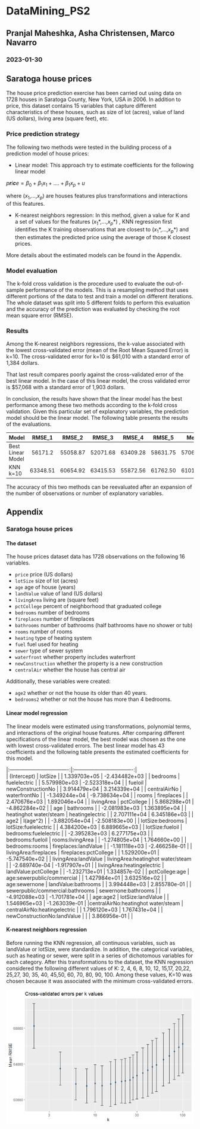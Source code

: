 # DataMining\_PS2

## Pranjal Maheshka, Asha Christensen, Marco Navarro

### 2023-01-30

## Saratoga house prices

The house price prediction exercise has been carried out using data on
1728 houses in Saratoga County, New York, USA in 2006. In addition to
price, this dataset contains 15 variables that capture different
characteristics of these houses, such as size of lot (acres), value of
land (US dollars), living area (square feet), etc.

### Price prediction strategy

The following two methods were tested in the building process of a
prediction model of house prices:

-   Linear model: This approach try to estimate coefficients for the
    following linear model

*p**r**i**c**e* = *β*<sub>0</sub> + *β*<sub>1</sub>*x*<sub>1</sub> + .... + *β*<sub>1</sub>*x*<sub>*p*</sub> + *u*

where (*x*<sub>1</sub>,...,*x*<sub>*p*</sub>) are houses features plus
transformations and interactions of this features.

-   K-nearest neighbors regression: In this method, given a value for K
    and a set of values for the features
    (*x*<sub>1</sub>\*,...,*x*<sub>*p*</sub>\*) , KNN regression first
    identifies the K training observations that are closest to
    (*x*<sub>1</sub>\*,...,*x*<sub>*p*</sub>\*) and then estimates the
    predicted price using the average of those K closest prices.

More details about the estimated models can be found in the Appendix.

### Model evaluation

The k-fold cross validation is the procedure used to evaluate the
out-of-sample performance of the models. This is a resampling method
that uses different portions of the data to test and train a model on
different iterations. The whole dataset was split into 5 different folds
to perform this evaluation and the accuracy of the prediction was
evaluated by checking the root mean square error (RMSE).

### Results

Among the K-nearest neighbors regressions, the k-value associated with
the lowest cross-validated error (mean of the Root Mean Squared Error)
is k=10. The cross-validated error for k=10 is $61,010 with a standard
error of 1,384 dollars.

That last result compares poorly against the cross-validated error of
the best linear model. In the case of this linear model, the cross
validated error is $57,068 with a standard error of 1,903 dollars.

In conclusion, the results have shown that the linear model has the best
performance among these two methods according to the k-fold cross
validation. Given this particular set of explanatory variables, the
prediction model should be the linear model. The following table
presents the results of the evaluations.

<table style="width:100%;">
<colgroup>
<col style="width: 23%" />
<col style="width: 11%" />
<col style="width: 11%" />
<col style="width: 11%" />
<col style="width: 11%" />
<col style="width: 11%" />
<col style="width: 11%" />
<col style="width: 9%" />
</colgroup>
<thead>
<tr class="header">
<th>Model</th>
<th style="text-align: center;">RMSE_1</th>
<th style="text-align: center;">RMSE_2</th>
<th style="text-align: center;">RMSE_3</th>
<th style="text-align: center;">RMSE_4</th>
<th style="text-align: center;">RMSE_5</th>
<th style="text-align: center;">Mean</th>
<th style="text-align: center;">Sd Dev</th>
</tr>
</thead>
<tbody>
<tr class="odd">
<td>Best Linear Model</td>
<td style="text-align: center;">56171.2</td>
<td style="text-align: center;">55058.87</td>
<td style="text-align: center;">52071.68</td>
<td style="text-align: center;">63409.28</td>
<td style="text-align: center;">58631.75</td>
<td style="text-align: center;">57068.56</td>
<td style="text-align: center;">1903.43</td>
</tr>
<tr class="even">
<td>KNN k=10</td>
<td style="text-align: center;">63348.51</td>
<td style="text-align: center;">60654.92</td>
<td style="text-align: center;">63415.53</td>
<td style="text-align: center;">55872.56</td>
<td style="text-align: center;">61762.50</td>
<td style="text-align: center;">61010.80</td>
<td style="text-align: center;">1384.57</td>
</tr>
</tbody>
</table>

The accuracy of this two methods can be reevaluated after an expansion
of the number of observations or number of explanatory variables.

## Appendix

### Saratoga house prices

#### The dataset

The house prices dataset data has 1728 observations on the following 16
variables.

-   `price` price (US dollars)
-   `lotSize` size of lot (acres)
-   `age` age of house (years)
-   `landValue` value of land (US dollars)
-   `livingArea` living are (square feet)
-   `pctCollege` percent of neighborhood that graduated college
-   `bedrooms` number of bedrooms
-   `fireplaces` number of fireplaces
-   `bathrooms` number of bathrooms (half bathrooms have no shower or
    tub)
-   `rooms` number of rooms
-   `heating` type of heating system
-   `fuel` fuel used for heating
-   `sewer` type of sewer system
-   `waterfront` whether property includes waterfront
-   `newConstruction` whether the property is a new construction
-   `centralAir` whether the house has central air

Additionally, these variables were created:

-   `age2` whether or not the house its older than 40 years.
-   `bedrooms2` whether or not the house has more than 4 bedrooms.

#### Linear model regression

The linear models were estimated using transformations, polynomial
terms, and interactions of the original house features. After comparing
different specifications of the linear model, the best model was chosen
as the one with lowest cross-validated errors. The best linear model has
43 coefficients and the following table presents the estimated
coefficients for this model.

|:———————————-:|:———————————-:|  
| (Intercept) | lotSize | | 1.339703e+05 | -2.434482e+03 | | bedrooms |
fuelelectric | | 5.579980e+03 | -2.523318e+04 | | fueloil |
newConstructionNo | | 3.914479e+04 | 3.214339e+04 | | centralAirNo |
waterfrontNo | | -1.349244e+04 | -9.738634e+04 | | rooms | fireplaces |
| 2.470676e+03 | 1.892046e+04 | | livingArea | pctCollege | |
5.868298e+01 | -4.862284e+02 | | age | bathrooms | | -2.081983e+03 |
1.363895e+04 | | heatinghot water/steam | heatingelectric | |
2.707111e+04 | 6.345186e+03 | | age2 | I(age^2) | | -3.882054e+04 |
-2.508183e+00 | | lotSize:bedrooms | lotSize:fuelelectric | |
4.384200e+03 | 6.889665e+03 | | lotSize:fueloil | bedrooms:fuelelectric
| | -2.395283e+03 | 6.277175e+03 | | bedrooms:fueloil | rooms:livingArea
| | -1.274805e+04 | 1.764660e+00 | | bedrooms:rooms |
fireplaces:landValue | | -1.181118e+03 | -2.466258e-01 | |
livingArea:fireplaces | fireplaces:pctCollege | | 1.529200e+01 |
-5.747540e+02 | | livingArea:landValue | livingArea:heatinghot
water/steam | | -2.689740e-04 | -1.917907e+01 | |
livingArea:heatingelectric | landValue:pctCollege | | -1.232713e+01 |
1.334857e-02 | | pctCollege:age | age:sewerpublic/commercial | |
1.427984e+01 | 3.632516e+02 | | age:sewernone | landValue:bathrooms | |
3.994448e+03 | 2.855780e-01 | | sewerpublic/commercial:bathrooms |
sewernone:bathrooms | | -4.912088e+03 | -1.701781e+04 | | age:age2 |
lotSize:landValue | | 1.546965e+03 | -1.263039e-01 |
|centralAirNo:heatinghot water/steam | centralAirNo:heatingelectric | |
1.796120e+03 | 1.767431e+04 | | newConstructionNo:landValue | | |
3.866956e-01 | |

#### K-nearest neighbors regression

Before running the KNN regression, all continuous variables, such as
landValue or lotSize, were standardize. In addition, the categorical
variables, such as heating or sewer, were split in a series of
dichotomous variables for each category. After this transformations to
the dataset, the KNN regression considered the following different
values of K: 2, 4, 6, 8, 10, 12, 15,17, 20,22, 25,27, 30, 35, 40, 45,50,
60, 70, 80, 90, 100. Among these values, K=10 was chosen because it was
associated with the minimum cross-validated errors.

![](PS2_files/figure-markdown_strict/knn-1.png)
